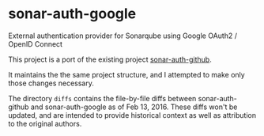 # sonar-auth-google
External authentication provider for Sonarqube using Google OAuth2 / OpenID Connect

This project is a port of the existing project [sonar-auth-github](https://github.com/SonarSource/sonar-auth-github).

It maintains the the same project structure, and I attempted to make only those changes necessary.

The directory `diffs` contains the file-by-file diffs between sonar-auth-github and sonar-auth-google as of Feb 13, 2016. These diffs won't be updated, and are intended to provide historical context as well as attribution to the original authors.
